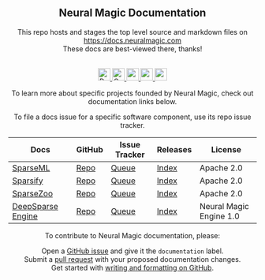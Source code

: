 <!---
Copyright (c) 2021 - present / Neuralmagic, Inc. All Rights Reserved.

Licensed under the Apache License, Version 2.0 (the "License");
you may not use this file except in compliance with the License.
You may obtain a copy of the License at

    http://www.apache.org/licenses/LICENSE-2.0

Unless required by applicable law or agreed to in writing, software
distributed under the License is distributed on an "AS IS" BASIS,
WITHOUT WARRANTIES OR CONDITIONS OF ANY KIND, either express or implied.
See the License for the specific language governing permissions and
limitations under the License.
-->

<div align="center"><h2>Neural Magic Documentation</h2></div>

<div align="center">
This repo hosts and stages the top level source and markdown files on</br>
<a href="https://docs.neuralmagic.com">https://docs.neuralmagic.com</a></br>
These docs are best-viewed there, thanks!</br></br>

<p align="center">
  <a href="https://docs.neuralmagic.com/">
        <img alt="Documentation" src="https://img.shields.io/website/http/neuralmagic.com/sparseml/index.html.svg?down_color=red&down_message=offline&up_message=online&style=for-the-badge" height=25>
    </a>
    <a href="https://github.com/neuralmagic/comingsoon/blob/master/LICENSE">
    <a href="https://github.com/neuralmagic.com/comingsoon/blob/master/CODE_OF_CONDUCT.md">
        <img alt="Contributor Covenant" src="https://img.shields.io/badge/Contributor%20Covenant-v2.0%20adopted-ff69b4.svg?color=yellow&style=for-the-badge" height=25>
    </a>
     <a href="https://www.youtube.com/channel/UCo8dO_WMGYbWCRnj_Dxr4EA">
        <img src="https://img.shields.io/badge/-YouTube-red?&style=for-the-badge&logo=youtube&logoColor=white" height=25>
    </a>
     <a href="https://medium.com/limitlessai">
        <img src="https://img.shields.io/badge/medium-%2312100E.svg?&style=for-the-badge&logo=medium&logoColor=white" height=25>
    </a>
    <a href="https://twitter.com/neuralmagic">
        <img src="https://img.shields.io/twitter/follow/neuralmagic?color=darkgreen&label=Follow&style=social" height=25>
    </a>
  </p>
  
To learn more about specific projects founded by Neural Magic, check out documentation links below.

To file a docs issue for a specific software component, use its repo issue tracker.

| Docs | GitHub | Issue Tracker | Releases | License |
| ----------- | ----------- | ----------- | ----------- | ----------- |
| [SparseML](https://docs.neuralmagic.com/sparseml/)| [Repo](https://github.com/neuralmagic/sparseml/) |  [Queue](https://github.com/neuralmagic/sparseml/issues/) | [Index](https://github.com/neuralmagic/spareml/releases/) | Apache 2.0 |
| [Sparsify](https://docs.neuralmagic.com/sparsify/) | [Repo](https://github.com/neuralmagic/sparsify/) | [Queue](https://github.com/neuralmagic/sparsify/issues/) | [Index](https://github.com/neuralmagic/sparsify/releases/) | Apache 2.0 |
| [SparseZoo](https://docs.neuralmagic.com/sparsezoo/)  | [Repo](https://github.com/neuralmagic/sparsezoo/) | [Queue](https://github.com/neuralmagic/sparsezoo/issues/) | [Index](https://github.com/neuralmagic/sparsezoo/releases/) | Apache 2.0 |
| [DeepSparse Engine](https://docs.neuralmagic.com/deepsparse/)  | [Repo](https://github.com/neuralmagic/deepsparse/) | [Queue](https://github.com/neuralmagic/deepsparse/issues/) | [Index](https://github.com/neuralmagic/deepsparse/releases/)  | Neural Magic Engine 1.0 |

To contribute to Neural Magic documentation, please:</br>

  Open a [GitHub issue](https://github.com/neuralmagic/docs/issues) and give it
  the `documentation` label.</br>
  Submit a [pull request](https://github.com/neuralmagic/docs/pulls) with your
  proposed documentation changes.</br>
  Get started with
  [writing and formatting on GitHub](https://help.github.com/en/github/writing-on-github/getting-started-with-writing-and-formatting-on-github).
</div>

 </div>
